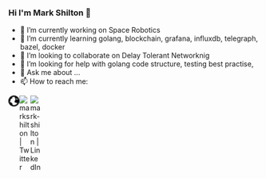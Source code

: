 ### Hi I'm Mark Shilton 👋


- 🔭 I’m currently working on Space Robotics 
- 🌱 I’m currently learning golang, blockchain, grafana, influxdb, telegraph, bazel, docker
- 👯 I’m looking to collaborate on Delay Tolerant Networknig
- 🤔 I’m looking for help with golang code structure, testing best practise, 
- 💬 Ask me about ...
- 📫 How to reach me: 



[<img align="left" alt="markshilton.com" width="22px" src="https://raw.githubusercontent.com/iconic/open-iconic/master/svg/globe.svg" />][website]
[<img align="left" alt="markshilton | Twitter" width="22px" src="https://cdn.jsdelivr.net/npm/simple-icons@v3/icons/twitter.svg" />][twitter]
[<img align="left" alt="mark-shilton | LinkedIn" width="22px" src="https://cdn.jsdelivr.net/npm/simple-icons@v3/icons/linkedin.svg" />][linkedin]


[website]: https://markshilton.com
[twitter]: https://twitter.com/markshilton
[linkedin]: https://linkedin.com/in/mark-shilton/
